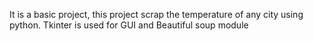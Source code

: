 It is a basic project, this project scrap the temperature of any city using python.
Tkinter is used for GUI
and 
Beautiful soup module
